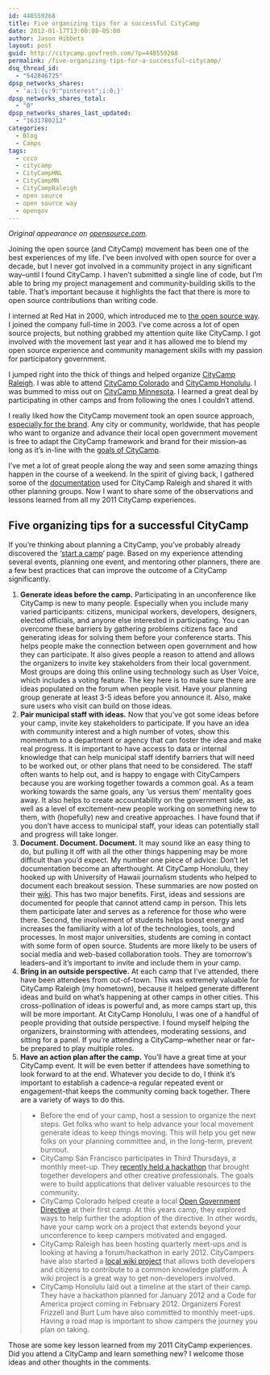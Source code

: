 ```yaml
---
id: 448559268
title: Five organizing tips for a successful CityCamp
date: 2012-01-17T13:00:08-05:00
author: Jason Hibbets
layout: post
guid: http://citycamp.govfresh.com/?p=448559268
permalink: /five-organizing-tips-for-a-successful-citycamp/
dsq_thread_id:
  - "542846725"
dpsp_networks_shares:
  - 'a:1:{s:9:"pinterest";i:0;}'
dpsp_networks_shares_total:
  - "0"
dpsp_networks_shares_last_updated:
  - "1631780212"
categories:
  - Blog
  - Camps
tags:
  - ccco
  - citycamp
  - CityCampHNL
  - CityCampMN
  - CityCampRaleigh
  - open source
  - open source way
  - opengov
---
```


_Original appearance on <a href="http://opensource.com/government/12/1/five-essential-elements-open-government-unconference" target="blank">opensource.com</a>._

Joining the open source (and CityCamp) movement has been one of the best experiences of my life. I&#8217;ve been involved with open source for over a decade, but I never got involved in a community project in any significant way&#8211;until I found CityCamp. I haven&#8217;t submitted a single line of code, but I&#8217;m able to bring my project management and community-building skills to the table. That&#8217;s important because it highlights the fact that there is more to open source contributions than writing code.<!--more-->

I interned at Red Hat in 2000, which introduced me to <a title="the open source way" href="http://opensource.com/open-source-way" target="blank">the open source way</a>. I joined the company full-time in 2003. I&#8217;ve come across a lot of open source projects, but nothing grabbed my attention quite like CityCamp. I got involved with the movement last year and it has allowed me to blend my open source experience and community management skills with my passion for participatory government.

I jumped right into the thick of things and helped organize <a title="CityCamp Raleigh" href="http://opensource.com/government/11/6/citycamp-raleigh-creating-citizen-movement-open-government" target="blank">CityCamp Raleigh</a>. I was able to attend <a title="CityCamp Colorado" href="http://opensource.com/government/11/11/power-shift-effect-open-government" target="blank">CityCamp Colorado</a> and <a title="CityCamp Honolulu" href="http://opensource.com/government/11/12/restoring-trust-government" target="blank">CityCamp Honolulu</a>. I was bummed to miss out on <a title="CityCamp Minnesota" href="http://opensource.com/government/11/11/maximizing-possibilities-citycampmn" target="blank">CityCamp Minnesota</a>. I learned a great deal by participating in other camps and from following the ones I couldn&#8217;t attend.

I really liked how the CityCamp movement took an open source approach, <a title="How citycamp became an open source brand" href="http://opensource.com/government/11/5/how-citycamp-became-open-source-brand" target="blank">especially for the brand</a>. Any city or community, worldwide, that has people who want to organize and advance their local open government movement is free to adapt the CityCamp framework and brand for their mission&#8211;as long as it&#8217;s in-line with the <a title="goals of CityCamp" href="http://citycamp.govfresh.com/about/" target="blank">goals of CityCamp</a>.

I&#8217;ve met a lot of great people along the way and seen some amazing things happen in the course of a weekend. In the spirit of giving back, I gathered some of the <a title="documentation" href="http://citycamp.govfresh.com/jumpstart-your-citycamp-planning/" target="blank">documentation</a> used for CityCamp Raleigh and shared it with other planning groups. Now I want to share some of the observations and lessons learned from all my 2011 CityCamp experiences.

## Five organizing tips for a successful CityCamp

If you&#8217;re thinking about planning a CityCamp, you&#8217;ve probably already discovered the &#8216;<a title="start a camp" href="http://citycamp.govfresh.com/start-a-camp/" target="blank">start a camp</a>&#8216; page. Based on my experience attending several events, planning one event, and mentoring other planners, there are a few best practices that can improve the outcome of a CityCamp significantly.

1. **Generate ideas before the camp.** Participating in an unconference like CityCamp is new to many people. Especially when you include many varied participants: citizens, municipal workers, developers, designers, elected officials, and anyone else interested in participating. You can overcome these barriers by gathering problems citizens face and generating ideas for solving them before your conference starts. This helps people make the connection between open government and how they can participate. It also gives people a reason to attend and allows the organizers to invite key stakeholders from their local government. Most groups are doing this online using technology such as User Voice, which includes a voting feature. The key here is to make sure there are ideas populated on the forum when people visit. Have your planning group generate at least 3-5 ideas before you announce it. Also, make sure users who visit can build on those ideas.
2. **Pair municipal staff with ideas.** Now that you&#8217;ve got some ideas before your camp, invite key stakeholders to participate. If you have an idea with community interest and a high number of votes, show this momentum to a department or agency that can foster the idea and make real progress. It is important to have access to data or internal knowledge that can help municipal staff identify barriers that will need to be worked out, or other plans that need to be considered. The staff often wants to help out, and is happy to engage with CityCampers because you are working together towards a common goal. As a team working towards the same goals, any &#8216;us versus them&#8217; mentality goes away. It also helps to create accountability on the government side, as well as a level of excitement&#8211;new people working on something new to them, with (hopefully) new and creative approaches. I have found that if you don&#8217;t have access to municipal staff, your ideas can potentially stall and progress will take longer.
3. **Document. Document. Document.** It may sound like an easy thing to do, but pulling it off with all the other things happening may be more difficult than you&#8217;d expect. My number one piece of advice: Don&#8217;t let documentation become an afterthought. At CityCamp Honolulu, they hooked up with University of Hawaii journalism students who helped to document each breakout session. These summaries are now posted on their <a title="wiki" href="http://citycamphnl.wikispaces.com/" target="blank">wiki</a>. This has two major benefits. First, ideas and sessions are documented for people that cannot attend camp in person. This lets them participate later and serves as a reference for those who were there. Second, the involvement of students helps boost energy and increases the familiarity with a lot of the technologies, tools, and processes. In most major universities, students are coming in contact with some form of open source. Students are more likely to be users of social media and web-based collaboration tools. They are tomorrow&#8217;s leaders&#8211;and it&#8217;s important to invite and include them in your camp.
4. **Bring in an outside perspective.** At each camp that I&#8217;ve attended, there have been attendees from out-of-town. This was extremely valuable for CityCamp Raleigh (my hometown), because it helped generate different ideas and build on what&#8217;s happening at other camps in other cities. This cross-pollination of ideas is powerful and, as more camps start up, this will be more important. At CityCamp Honolulu, I was one of a handful of people providing that outside perspective. I found myself helping the organizers, brainstorming with attendees, moderating sessions, and sitting for a panel. If you&#8217;re attending a CityCamp&#8211;whether near or far&#8211;be prepared to play multiple roles.
5. **Have an action plan after the camp.** You&#8217;ll have a great time at your CityCamp event. It will be even better if attendees have something to look forward to at the end. Whatever you decide to do, I think it&#8217;s important to establish a cadence&#8211;a regular repeated event or engagement&#8211;that keeps the community coming back together. There are a variety of ways to do this.

> - Before the end of your camp, host a session to organize the next steps. Get folks who want to help advance your local movement generate ideas to keep things moving. This will help you get new folks on your planning committee and, in the long-term, prevent burnout.
> - CityCamp San Francisco participates in Third Thursdays, a monthly meet-up. They <a title="recently held a hackathon" href="http://opensource.com/government/11/12/granicus-hosts-citycampsf-hackathon-promote-civic-innovation-and-open-government" target="blank">recently held a hackathon</a> that brought together developers and other creative professionals. The goals were to build applications that deliver valuable resources to the community.
> - CityCamp Colorado helped create a local <a title="Open Government Directive" href="http://opencolorado.org/blog/model-open-government-directive/" target="blank">Open Government Directive</a> at their first camp. At this years camp, they explored ways to help further the adoption of the directive. In other words, have your camp work on a project that extends beyond your unconference to keep campers motivated and engaged.
> - CityCamp Raleigh has been hosting quarterly meet-ups and is looking at having a forum/hackathon in early 2012. CityCampers have also started a <a title="local wiki project" href="http://www.midtownraleighnews.com/2011/11/15/10051/something-wiki-this-way-comes.html" target="blank">local wiki project</a> that allows both developers and citizens to contribute to a common knowledge platform. A wiki project is a great way to get non-developers involved.
> - CityCamp Honolulu laid out a timeline at the start of their camp. They have a hackathon planned for January 2012 and a Code for America project coming in February 2012. Organizers Forest Frizzell and Burt Lum have also committed to monthly meet-ups. Having a road map is important to show campers the journey you plan on taking.

Those are some key lesson learned from my 2011 CityCamp experiences. Did you attend a CityCamp and learn something new? I welcome those ideas and other thoughts in the comments.
